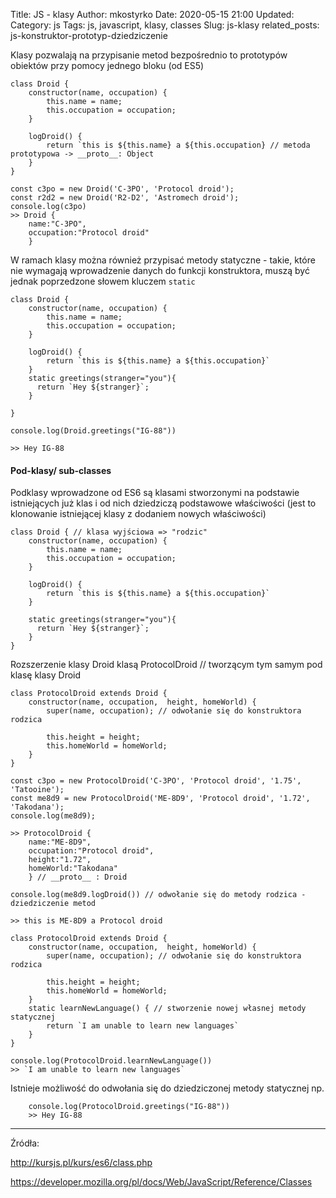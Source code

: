 Title: JS - klasy
Author: mkostyrko
Date: 2020-05-15 21:00
Updated: 
Category: js
Tags: js, javascript, klasy, classes
Slug: js-klasy
related_posts: js-konstruktor-prototyp-dziedziczenie

Klasy pozwalają na przypisanie metod bezpośrednio to prototypów obiektów przy pomocy jednego bloku (od ES5)

    class Droid {
        constructor(name, occupation) {
            this.name = name;
            this.occupation = occupation;
        }

        logDroid() {
            return `this is ${this.name} a ${this.occupation} // metoda prototypowa -> __proto__: Object
        }
    }

    const c3po = new Droid('C-3PO', 'Protocol droid');
    const r2d2 = new Droid('R2-D2', 'Astromech droid');
    console.log(c3po)
    >> Droid {
        name:"C-3PO",
        occupation:"Protocol droid"
        }

W ramach klasy można również przypisać metody statyczne - takie, które nie wymagają wprowadzenie danych do funkcji konstruktora, muszą być jednak poprzedzone słowem kluczem `static`

    class Droid {
        constructor(name, occupation) {
            this.name = name;
            this.occupation = occupation;
        }

        logDroid() {
            return `this is ${this.name} a ${this.occupation}`
        }
        static greetings(stranger="you"){
          return `Hey ${stranger}`;
        }
 
    }

    console.log(Droid.greetings("IG-88"))

    >> Hey IG-88

#### Pod-klasy/ sub-classes


Podklasy wprowadzone od ES6 są klasami stworzonymi na podstawie istniejących już klas i od nich dziedziczą podstawowe właściwości (jest to klonowanie istniejącej klasy z dodaniem nowych właściwości)

    class Droid { // klasa wyjściowa => "rodzic"
        constructor(name, occupation) {
            this.name = name;
            this.occupation = occupation;
        }

        logDroid() {
            return `this is ${this.name} a ${this.occupation}`
        }

        static greetings(stranger="you"){
          return `Hey ${stranger}`;
        }
    }

Rozszerzenie klasy Droid klasą ProtocolDroid // tworzącym tym samym pod klasę klasy Droid


    class ProtocolDroid extends Droid {
        constructor(name, occupation,  height, homeWorld) {
            super(name, occupation); // odwołanie się do konstruktora rodzica

            this.height = height;
            this.homeWorld = homeWorld;
        }
    }

    const c3po = new ProtocolDroid('C-3PO', 'Protocol droid', '1.75', 'Tatooine');
    const me8d9 = new ProtocolDroid('ME-8D9', 'Protocol droid', '1.72', 'Takodana');
    console.log(me8d9);

    >> ProtocolDroid {
        name:"ME-8D9",
        occupation:"Protocol droid",
        height:"1.72",
        homeWorld:"Takodana"
        } // __proto__ : Droid

    console.log(me8d9.logDroid()) // odwołanie się do metody rodzica - dziedziczenie metod
    
    >> this is ME-8D9 a Protocol droid

    class ProtocolDroid extends Droid {
        constructor(name, occupation,  height, homeWorld) {
            super(name, occupation); // odwołanie się do konstruktora rodzica

            this.height = height;
            this.homeWorld = homeWorld;
        }
        static learnNewLanguage() { // stworzenie nowej własnej metody statycznej
            return `I am unable to learn new languages`
        }
    }

    console.log(ProtocolDroid.learnNewLanguage())
    >> `I am unable to learn new languages`

Istnieje możliwość do odwołania się do dziedziczonej metody statycznej np.

        console.log(ProtocolDroid.greetings("IG-88"))
        >> Hey IG-88



---

Źródła:

http://kursjs.pl/kurs/es6/class.php

https://developer.mozilla.org/pl/docs/Web/JavaScript/Reference/Classes
